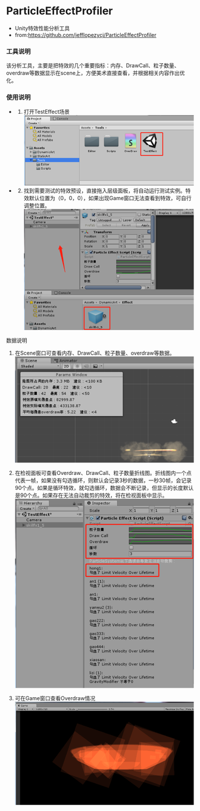 # ParticleEffectProfiler
* Unity特效性能分析工具
* from:https://github.com/jefflopezycj/ParticleEffectProfiler

### 工具说明
该分析工具，主要是把特效的几个重要指标：内存、DrawCall、粒子数量、overdraw等数据显示在scene上，方便美术直接查看，并根据相关内容作出优化。
### 使用说明
- 1. 打开TestEffect场景
![Image text](https://github.com/V1nChy/UnityTools/blob/master/ParticleEffectProfiler/Document/1.png)
- 2. 找到需要测试的特效预设，直接拖入层级面板，将自动运行测试实例。特效默认位置为（0，0，0），如果出现Game窗口无法查看到特效，可自行调整位置。
![Image text](https://github.com/V1nChy/UnityTools/blob/master/ParticleEffectProfiler/Document/2.png)
 
数据说明
1.	在Scene窗口可查看内存、DrawCall、粒子数量、overdraw等数据。
![Image text](https://github.com/V1nChy/UnityTools/blob/master/ParticleEffectProfiler/Document/3.png)
 
2.	在检视面板可查看Overdraw、DrawCall、粒子数量折线图。折线图内一个点代表一帧，如果没有勾选循环，则默认会记录3秒的数据，一秒30帧，会记录90个点。如果是循环特效，就勾选循环，数据会不断记录，但显示的长度默认是90个点。如果存在无法自动裁剪的特效，将在检视面板中显示。
 ![Image text](https://github.com/V1nChy/UnityTools/blob/master/ParticleEffectProfiler/Document/4.png)

3.	可在Game窗口查看Overdraw情况
 ![Image text](https://github.com/V1nChy/UnityTools/blob/master/ParticleEffectProfiler/Document/5.png)

